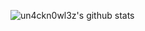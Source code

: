 ![un4ckn0wl3z's github stats](https://github-readme-stats.vercel.app/api?username=un4ckn0wl3z&count_private=true&show_icons=true&theme=radical)
